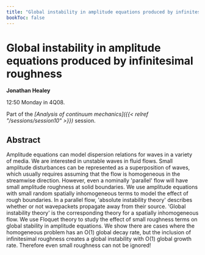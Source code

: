 ```yaml
---
title: "Global instability in amplitude equations produced by infinitesimal roughness"
bookToc: false
---
```


# Global instability in amplitude equations produced by infinitesimal roughness

**Jonathan Healey**

12:50 Monday in 4Q08.

Part of the *[Analysis of continuum mechanics]({{< relref "/sessions/session10" >}})* session.

## Abstract

Amplitude equations can model dispersion relations for waves in a variety of media. We are interested in unstable waves in fluid flows. Small amplitude disturbances can be represented as a superposition of waves, which usually requires assuming that the flow is homogeneous in the streamwise direction. However, even a nominally 'parallel' flow will have small amplitude roughness at solid boundaries. We use amplitude equations with small random spatially inhomogeneous terms to model the effect of rough boundaries. In a parallel flow, 'absolute instability theory' describes whether or not wavepackets propagate away from their source. 'Global instability theory' is the corresponding theory for a spatially inhomogeneous flow. We use Floquet theory to study the effect of small roughness terms on global stability in amplitude equations. We show there are cases where the homogeneous problem has an O(1) global decay rate, but the inclusion of infinitesimal roughness creates a global instability with O(1) global growth rate. Therefore even small roughness can not be ignored!


